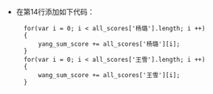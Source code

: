 - 在第14行添加如下代码：

        for(var i = 0; i < all_scores['杨璐'].length; i ++)
        {
            yang_sum_score += all_scores['杨璐'][i];
        }
        for(var i = 0; i < all_scores['王雪'].length; i ++)
        {
            wang_sum_score += all_scores['王雪'][i];
        }
